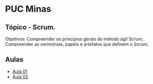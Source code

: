 # PUC Minas

## Tópico - Scrum. 

Objetivos:
  Compreender os princípios gerais do método ágil Scrum;
  Compreender as cerimônias, papéis e artefatos que definem o Scrum;

## Aulas
  - [Aula 01](./aula-01/readme.md)
  - [Aula 02](./aula-02/readme.md)